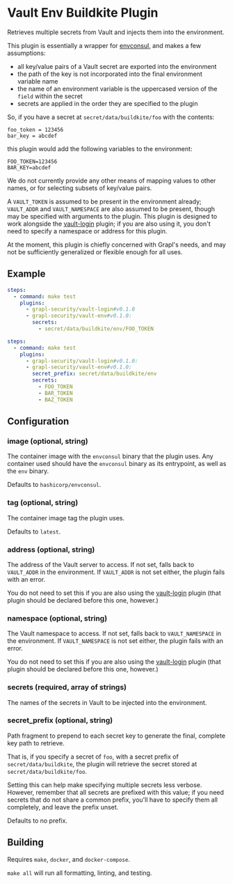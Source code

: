 # Vault Env Buildkite Plugin

Retrieves multiple secrets from Vault and injects them into the environment.

This plugin is essentially a wrapper for
[envconsul](https://github.com/hashicorp/envconsul), and makes a few
assumptions:

- all key/value pairs of a Vault secret are exported into the environment
- the path of the key is not incorporated into the final environment variable name
- the name of an environment variable is the uppercased version of the `field` within the secret
- secrets are applied in the order they are specified to the plugin

So, if you have a secret at `secret/data/buildkite/foo` with the contents:
```
foo_token = 123456
bar_key = abcdef
```
this plugin would add the following variables to the environment:
```
FOO_TOKEN=123456
BAR_KEY=abcdef
```

We do not currently provide any other means of mapping values to other
names, or for selecting subsets of key/value pairs.

A `VAULT_TOKEN` is assumed to be present in the environment already;
`VAULT_ADDR` and `VAULT_NAMESPACE` are also assumed to be present,
though may be specified with arguments to the plugin. This plugin is
designed to work alongside the [vault-login][vault-login] plugin; if
you are also using it, you don't need to specify a namespace or
address for this plugin.

At the moment, this plugin is chiefly concerned with Grapl's needs,
and may not be sufficiently generalized or flexible enough for all
uses.

## Example

```yml
steps:
  - command: make test
    plugins:
      - grapl-security/vault-login#v0.1.0
      - grapl-security/vault-env#v0.1.0:
        secrets:
          - secret/data/buildkite/env/FOO_TOKEN
```

```yml
steps:
  - command: make test
    plugins:
      - grapl-security/vault-login#v0.1.0:
      - grapl-security/vault-env#v0.1.0:
        secret_prefix: secret/data/buildkite/env
        secrets:
          - FOO_TOKEN
          - BAR_TOKEN
          - BAZ_TOKEN
```
## Configuration

### image (optional, string)

The container image with the `envconsul` binary that the plugin
uses. Any container used should have the `envconsul` binary as its
entrypoint, as well as the `env` binary.

Defaults to `hashicorp/envconsul`.

### tag (optional, string)

The container image tag the plugin uses.

Defaults to `latest`.

### address (optional, string)

The address of the Vault server to access. If not set, falls back to
`VAULT_ADDR` in the environment. If `VAULT_ADDR` is not set either,
the plugin fails with an error.

You do not need to set this if you are also using the
[vault-login][vault-login] plugin (that plugin should be declared
before this one, however.)

### namespace (optional, string)

The Vault namespace to access. If not set, falls back to
`VAULT_NAMESPACE` in the environment. If `VAULT_NAMESPACE` is not set
either, the plugin fails with an error.

You do not need to set this if you are also using the
[vault-login][vault-login] plugin (that plugin should be declared
before this one, however.)

### secrets (required, array of strings)

The names of the secrets in Vault to be injected into the environment.

### secret_prefix (optional, string)

Path fragment to prepend to each secret key to generate the final,
complete key path to retrieve.

That is, if you specify a secret of `foo`, with a secret prefix of
`secret/data/buildkite`, the plugin will retrieve the secret stored at
`secret/data/buildkite/foo`.

Setting this can help make specifying multiple secrets less
verbose. However, remember that all secrets are prefixed with this
value; if you need secrets that do not share a common prefix, you'll
have to specify them all completely, and leave the prefix unset.

Defaults to no prefix.

## Building

Requires `make`, `docker`, and `docker-compose`.

`make all` will run all formatting, linting, and testing.


[vault-login]: https://github.com/grapl-security/vault-login-buildkite-plugin
